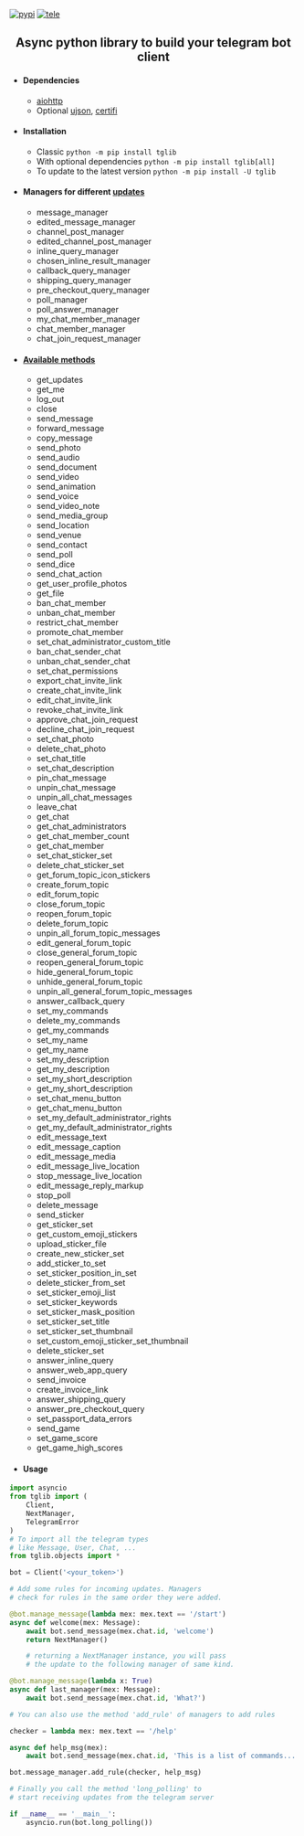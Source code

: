 [![pypi](https://img.shields.io/badge/pypi-tglib-blue)](https://pypi.org/project/tglib/) [![tele](https://img.shields.io/badge/telegram-@unixtux-blue)](https://t.me/geko1)

<h2 align="center">Async python library to build your telegram bot client</h2>

* #### Dependencies
    * [aiohttp](https://github.com/aio-libs/aiohttp)
    * Optional [ujson](https://github.com/ultrajson/ultrajson), [certifi](https://github.com/certifi/python-certifi)

* #### Installation
    * Classic ```python -m pip install tglib```
    * With optional dependencies ```python -m pip install tglib[all]```
    * To update to the latest version ```python -m pip install -U tglib```

* #### Managers for different [updates](https://core.telegram.org/bots/api#update)
    * message_manager
    * edited_message_manager
    * channel_post_manager
    * edited_channel_post_manager
    * inline_query_manager
    * chosen_inline_result_manager
    * callback_query_manager
    * shipping_query_manager
    * pre_checkout_query_manager
    * poll_manager
    * poll_answer_manager
    * my_chat_member_manager
    * chat_member_manager
    * chat_join_request_manager


* #### [Available methods](https://core.telegram.org/bots/api#available-methods)
    * get_updates
    * get_me
    * log_out
    * close
    * send_message
    * forward_message
    * copy_message
    * send_photo
    * send_audio
    * send_document
    * send_video
    * send_animation
    * send_voice
    * send_video_note
    * send_media_group
    * send_location
    * send_venue
    * send_contact
    * send_poll
    * send_dice
    * send_chat_action
    * get_user_profile_photos
    * get_file
    * ban_chat_member
    * unban_chat_member
    * restrict_chat_member
    * promote_chat_member
    * set_chat_administrator_custom_title
    * ban_chat_sender_chat
    * unban_chat_sender_chat
    * set_chat_permissions
    * export_chat_invite_link
    * create_chat_invite_link
    * edit_chat_invite_link
    * revoke_chat_invite_link
    * approve_chat_join_request
    * decline_chat_join_request
    * set_chat_photo
    * delete_chat_photo
    * set_chat_title
    * set_chat_description
    * pin_chat_message
    * unpin_chat_message
    * unpin_all_chat_messages
    * leave_chat
    * get_chat
    * get_chat_administrators
    * get_chat_member_count
    * get_chat_member
    * set_chat_sticker_set
    * delete_chat_sticker_set
    * get_forum_topic_icon_stickers
    * create_forum_topic
    * edit_forum_topic
    * close_forum_topic
    * reopen_forum_topic
    * delete_forum_topic
    * unpin_all_forum_topic_messages
    * edit_general_forum_topic
    * close_general_forum_topic
    * reopen_general_forum_topic
    * hide_general_forum_topic
    * unhide_general_forum_topic
    * unpin_all_general_forum_topic_messages
    * answer_callback_query
    * set_my_commands
    * delete_my_commands
    * get_my_commands
    * set_my_name
    * get_my_name
    * set_my_description
    * get_my_description
    * set_my_short_description
    * get_my_short_description
    * set_chat_menu_button
    * get_chat_menu_button
    * set_my_default_administrator_rights
    * get_my_default_administrator_rights
    * edit_message_text
    * edit_message_caption
    * edit_message_media
    * edit_message_live_location
    * stop_message_live_location
    * edit_message_reply_markup
    * stop_poll
    * delete_message
    * send_sticker
    * get_sticker_set
    * get_custom_emoji_stickers
    * upload_sticker_file
    * create_new_sticker_set
    * add_sticker_to_set
    * set_sticker_position_in_set
    * delete_sticker_from_set
    * set_sticker_emoji_list
    * set_sticker_keywords
    * set_sticker_mask_position
    * set_sticker_set_title
    * set_sticker_set_thumbnail
    * set_custom_emoji_sticker_set_thumbnail
    * delete_sticker_set
    * answer_inline_query
    * answer_web_app_query
    * send_invoice
    * create_invoice_link
    * answer_shipping_query
    * answer_pre_checkout_query
    * set_passport_data_errors
    * send_game
    * set_game_score
    * get_game_high_scores

* #### Usage
```python
import asyncio
from tglib import (
    Client,
    NextManager,
    TelegramError
)
# To import all the telegram types
# like Message, User, Chat, ...
from tglib.objects import *

bot = Client('<your_token>')

# Add some rules for incoming updates. Managers
# check for rules in the same order they were added.

@bot.manage_message(lambda mex: mex.text == '/start')
async def welcome(mex: Message):
    await bot.send_message(mex.chat.id, 'welcome')
    return NextManager()

    # returning a NextManager instance, you will pass
    # the update to the following manager of same kind.

@bot.manage_message(lambda x: True)
async def last_manager(mex: Message):
    await bot.send_message(mex.chat.id, 'What?')

# You can also use the method 'add_rule' of managers to add rules

checker = lambda mex: mex.text == '/help'

async def help_msg(mex):
    await bot.send_message(mex.chat.id, 'This is a list of commands...')

bot.message_manager.add_rule(checker, help_msg)

# Finally you call the method 'long_polling' to
# start receiving updates from the telegram server

if __name__ == '__main__':
    asyncio.run(bot.long_polling())
```